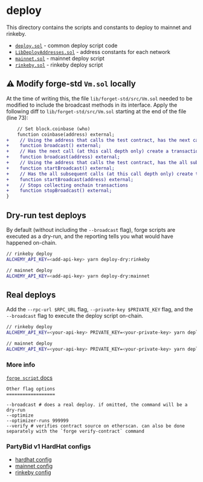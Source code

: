 # deploy

This directory contains the scripts and constants to deploy to mainnet and rinkeby.

- [`deploy.sol`](./deploy.sol) - common deploy script code
- [`LibDeployAddresses.sol`](./LibDeployAddresses.sol) - address constants for each network
- [`mainnet.sol`](./mainnet.sol) - mainnet deploy script
- [`rinkeby.sol`](./rinkeby.sol) - rinkeby deploy script

## ⚠️ Modify forge-std `Vm.sol` locally

At the time of writing this, the file `lib/forget-std/src/Vm.sol` needed to be modified to include the broadcast methods in its interface. Apply the following diff to `lib/forget-std/src/Vm.sol` starting at the end of the file (line 73):

```diff
    // Set block.coinbase (who)
    function coinbase(address) external;
+    // Using the address that calls the test contract, has the next call (at this call depth only) create a transaction that can later be signed and sent onchain
+    function broadcast() external;
+    // Has the next call (at this call depth only) create a transaction with the address provided as the sender that can later be signed and sent onchain
+    function broadcast(address) external;
+    // Using the address that calls the test contract, has the all subsequent calls (at this call depth only) create transactions that can later be signed and sent onchain
+    function startBroadcast() external;
+    // Has the all subsequent calls (at this call depth only) create transactions that can later be signed and sent onchain
+    function startBroadcast(address) external;
+    // Stops collecting onchain transactions
+    function stopBroadcast() external;
}

```

## Dry-run test deploys

By default (without including the `--broadcast` flag), forge scripts are executed as a dry-run, and the reporting tells you what would have happened on-chain.

```sh
// rinkeby deploy
ALCHEMY_API_KEY=<add-api-key> yarn deploy-dry:rinkeby

// mainnet deploy
ALCHEMY_API_KEY=<add-api-key> yarn deploy-dry:mainnet
```

## Real deploys

Add the `--rpc-url $RPC_URL` flag, `--private-key $PRIVATE_KEY` flag, and the `--broadcast` flag to execute the deploy script on-chain.

```sh
// rinkeby deploy
ALCHEMY_API_KEY=<your-api-key> PRIVATE_KEY=<your-private-key> yarn deploy:rinkeby

// mainnet deploy
ALCHEMY_API_KEY=<your-api-key> PRIVATE_KEY=<your-private-key> yarn deploy:mainnet
```

### More info

[`forge script` docs](https://book.getfoundry.sh/reference/forge/forge-script.html?highlight=script#forge-script)

```
Other flag options
==================

--broadcast # does a real deploy. if omitted, the command will be a dry-run
--optimize
--optimizer-runs 999999
--verify # verifies contract source on etherscan. can also be done separately with the `forge verify-contract` command
```

### PartyBid v1 HardHat configs

- [hardhat config](https://github.com/PartyDAO/partybid/blob/main/hardhat.config.js)
- [mainnet config](https://github.com/PartyDAO/partybid/blob/main/deploy/configs/mainnet.json)
- [rinkeby config](https://github.com/PartyDAO/partybid/blob/main/deploy/configs/rinkeby.json)
